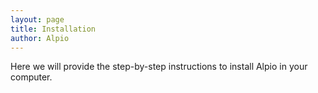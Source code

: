 ```yaml
---
layout: page
title: Installation
author: Alpio
---
```


Here we will provide the step-by-step instructions to install Alpio in your computer.
